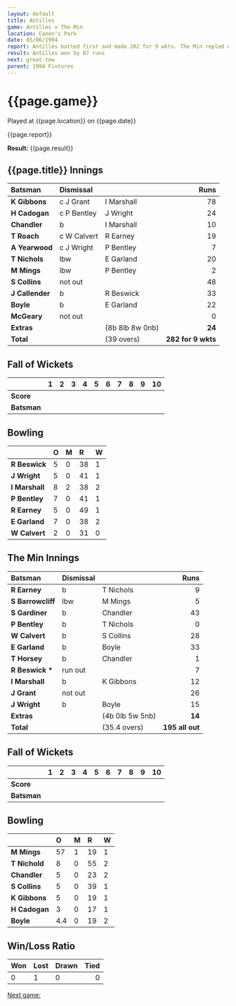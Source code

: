 ```yaml
---
layout: default
title: Antilles
game: Antilles v The Min
location: Canon's Park
date: 05/06/1994
report: Antilles batted first and made 282 for 9 wkts. The Min repled with 195 all out
result: Antilles won by 87 runs
next: great-tew
parent: 1994 Fixtures
---
```


# {{page.game}}

Played at {{page.location}} on {{page.date}}

{{page.report}}

**Result:** {{page.result}}

## {{page.title}} Innings

| Batsman | Dismissal |  | Runs |
|:---|:---|---|---:|
| **K Gibbons** | c J Grant | I Marshall | 78 | 
| **H Cadogan** | c P Bentley| J Wright | 24 | 
| **Chandler** | b | I Marshall | 10 | 
| **T Roach** | c W Calvert | R Earney | 19 | 
| **A Yearwood** | c J Wright | P Bentley | 7 | 
| **T Nichols** | lbw | E Garland | 20 |
| **M Mings** | lbw | P Bentley | 2 | 
| **S Collins** | not out |  | 48 |
| **J Callender** | b | R Beswick | 33 | 
| **Boyle** | b | E Garland | 22 |
| **McGeary** | not out |  | 0 |
| **Extras** | | (8b 8lb 8w 0nb) | **24** | 
| **Total** | | (39 overs) | **282 for 9 wkts** | 

## Fall of Wickets

| | 1 | 2 | 3 | 4 | 5 | 6 | 7 | 8 | 9 | 10 |
|---|:---:|:---:|:---:|:---:|:---:|:---:|:---:|:---:|:---:|:---:|
| **Score** |  |  |  |  |  |  |  |  |  |  |
| **Batsman** |  |  |  |  |  |  |  |  |  |  |

## Bowling

| | O | M | R | W |
|---|:---|:---|:---|:---|
| **R Beswick** | 5 | 0 | 38 | 1 | 
| **J Wright** | 5 | 0 | 41 | 1 | 
| **I Marshall** | 8 | 2 | 38 | 2 | 
| **P Bentley** | 7 | 0 | 41 | 1 | 
| **R Earney** | 5 | 0 | 49 | 1 |
| **E Garland** | 7 | 0 | 38 | 2 |
| **W Calvert** | 2 | 0 | 31 | 0 |

## The Min Innings

| Batsman | Dismissal |  | Runs |
|:---|:---|---|---:|
| **R Earney** | b | T Nichols | 9 | 
| **S Barrowcliff** | lbw | M Mings | 5 | 
| **S Gardiner** | b | Chandler | 43 | 
| **P Bentley** | b | T Nichols | 0 | 
| **W Calvert** | b | S Collins | 28 | 
| **E Garland** | b | Boyle | 33 | 
| **T Horsey** | b | Chandler | 1 | 
| **R Beswick &#42;** | run out |  | 7 | 
| **I Marshall** | b | K Gibbons | 12 | 
| **J Grant** | not out |  | 26 | 
| **J Wright** | b | Boyle | 15 | 
| **Extras** | | (4b 0lb 5w 5nb) | **14** | 
| **Total** | | (35.4 overs) | **195 all out** | 

## Fall of Wickets

| | 1 | 2 | 3 | 4 | 5 | 6 | 7 | 8 | 9 | 10 |
|---|:---:|:---:|:---:|:---:|:---:|:---:|:---:|:---:|:---:|:---:|
| **Score** |  |  |  |  |  |  |  |  |  |  |
| **Batsman** |  |  |  |  |  |  |  |  |  |  |

## Bowling

| | O | M | R | W |
|---|:---|:---|:---|:---|
| **M Mings** | 57 | 1 | 19 | 1 |
| **T Nichold** | 8 | 0 | 55 | 2 |
| **Chandler** | 5 | 0 | 23 | 2 |
| **S Collins** | 5 | 0 | 39 | 1 |
| **K Gibbons** | 5 | 0 | 19 | 1 |
| **H Cadogan** | 3 | 0 | 17 | 1 |
| **Boyle** | 4.4 | 0 | 19 | 2 |

## Win/Loss Ratio

| Won | Lost | Drawn | Tied |
|:---|:---|:---|---:|
| 0 | 1 | 0 | 0 |

[Next game:]({{page.next}})